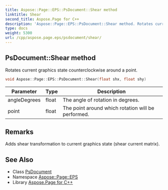 ```yaml
---
title: Aspose::Page::EPS::PsDocument::Shear method
linktitle: Shear
second_title: Aspose.Page for C++
description: 'Aspose::Page::EPS::PsDocument::Shear method. Rotates current graphics state counterclockwise around a point in C++.'
type: docs
weight: 5300
url: /cpp/aspose.page.eps/psdocument/shear/
---
```

## PsDocument::Shear method


Rotates current graphics state counterclockwise around a point.

```cpp
void Aspose::Page::EPS::PsDocument::Shear(float shx, float shy)
```


| Parameter | Type | Description |
| --- | --- | --- |
| angleDegrees | float | The angle of rotation in degrees. |
| point | float | The point around which rotation will be performed. |
## Remarks



Adds shear transformation to current graphics state (shear current matrix).

## See Also

* Class [PsDocument](../)
* Namespace [Aspose::Page::EPS](../../)
* Library [Aspose.Page for C++](../../../)
